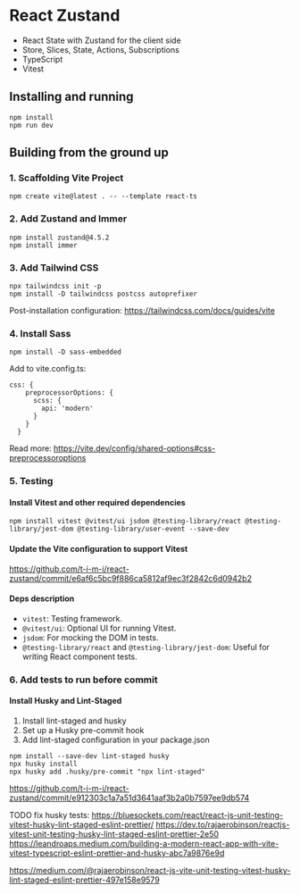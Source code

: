 # React Zustand
- React State with Zustand for the client side
- Store, Slices, State, Actions, Subscriptions
- TypeScript
- Vitest

## Installing and running
```
npm install
npm run dev
```

## Building from the ground up

### 1. Scaffolding Vite Project
```
npm create vite@latest . -- --template react-ts
```

### 2. Add Zustand and Immer
```
npm install zustand@4.5.2
npm install immer
```

### 3. Add Tailwind CSS 
```
npx tailwindcss init -p
npm install -D tailwindcss postcss autoprefixer
```
Post-installation configuration: https://tailwindcss.com/docs/guides/vite

### 4. Install Sass
```
npm install -D sass-embedded
```
Add to vite.config.ts:
```
css: {
    preprocessorOptions: {
      scss: {
        api: 'modern'
      }
    }
  }
```

Read more: https://vite.dev/config/shared-options#css-preprocessoroptions

### 5. Testing

#### Install Vitest and other required dependencies
```
npm install vitest @vitest/ui jsdom @testing-library/react @testing-library/jest-dom @testing-library/user-event --save-dev
```
#### Update the Vite configuration to support Vitest

https://github.com/t-i-m-i/react-zustand/commit/e6af6c5bc9f886ca5812af9ec3f2842c6d0942b2

#### Deps description

- `vitest`: Testing framework.
- `@vitest/ui`: Optional UI for running Vitest.
- `jsdom`: For mocking the DOM in tests.
- `@testing-library/react` and `@testing-library/jest-dom`: Useful for writing React component tests.

### 6. Add tests to run before commit

#### Install Husky and Lint-Staged
1. Install lint-staged and husky
2. Set up a Husky pre-commit hook
3. Add lint-staged configuration in your package.json
```
npm install --save-dev lint-staged husky
npx husky install
npx husky add .husky/pre-commit "npx lint-staged"
```
https://github.com/t-i-m-i/react-zustand/commit/e912303c1a7a51d3641aaf3b2a0b7597ee9db574

TODO fix husky tests:
https://bluesockets.com/react/react-js-unit-testing-vitest-husky-lint-staged-eslint-prettier/
https://dev.to/rajaerobinson/reactjs-vitest-unit-testing-husky-lint-staged-eslint-prettier-2e50
https://leandroaps.medium.com/building-a-modern-react-app-with-vite-vitest-typescript-eslint-prettier-and-husky-abc7a9876e9d

https://medium.com/@rajaerobinson/react-js-vite-unit-testing-vitest-husky-lint-staged-eslint-prettier-497e158e9579
